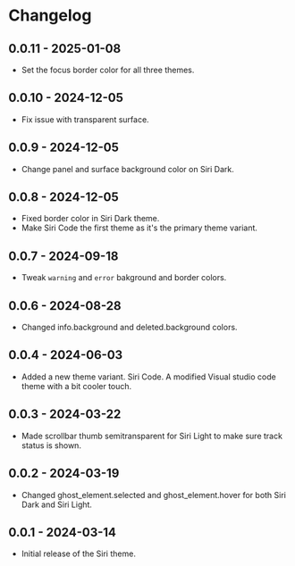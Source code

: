 # Changelog

## 0.0.11 - 2025-01-08

- Set the focus border color for all three themes.

## 0.0.10 - 2024-12-05

- Fix issue with transparent surface.

## 0.0.9 - 2024-12-05

- Change panel and surface background color on Siri Dark.

## 0.0.8 - 2024-12-05

- Fixed border color in Siri Dark theme.
- Make Siri Code the first theme as it's the primary theme variant.

## 0.0.7 - 2024-09-18

- Tweak `warning` and `error` bakground and border colors.

## 0.0.6 - 2024-08-28

- Changed info.background and deleted.background colors.

## 0.0.4 - 2024-06-03

- Added a new theme variant. Siri Code. A modified Visual studio code theme with a bit cooler touch.

## 0.0.3 - 2024-03-22

- Made scrollbar thumb semitransparent for Siri Light to make sure track status is shown.

## 0.0.2 - 2024-03-19

- Changed ghost_element.selected and ghost_element.hover for both Siri Dark and Siri Light.

## 0.0.1 - 2024-03-14

- Initial release of the Siri theme.
